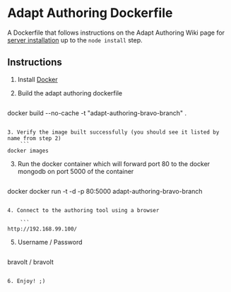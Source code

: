 # Adapt Authoring Dockerfile

A Dockerfile that follows instructions on the Adapt Authoring Wiki page for [server installation](https://github.com/adaptlearning/adapt_authoring/wiki/Install-on-Server) up to the `node install` step.

## Instructions

1. Install [Docker](https://www.docker.com/)

2. Build the adapt authoring dockerfile

	```
docker build --no-cache -t "adapt-authoring-bravo-branch" .
```

3. Verify the image built successfully (you should see it listed by name from step 2)
	```
docker images
```


3. Run the docker container which will forward port 80 to the docker mongodb on port 5000 of the container

	```
docker docker run -t -d -p 80:5000 adapt-authoring-bravo-branch
``` 

4. Connect to the authoring tool using a browser

	```
http://192.168.99.100/
``` 

5. Username / Password
	```
bravolt / bravolt
``` 

6. Enjoy! ;)